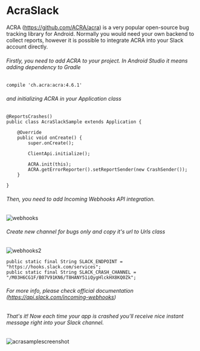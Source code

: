 # AcraSlack

ACRA (https://github.com/ACRA/acra) is a very popular open-source bug tracking library for Android. Normally you would need your own backend to collect reports, however it is possible to integrate ACRA into your Slack account directly.

###### Firstly, you need to add ACRA to your project. In Android Studio it means adding dependency to Gradle
```
compile 'ch.acra:acra:4.6.1'
```
###### and initializing ACRA in your Application class
```
@ReportsCrashes()
public class AcraSlackSample extends Application {

    @Override
    public void onCreate() {
        super.onCreate();

        ClientApi.initialize();

        ACRA.init(this);
        ACRA.getErrorReporter().setReportSender(new CrashSender());
    }

}
```
###### Then, you need to add Incoming Webhooks API integration. 

![webhooks](https://cloud.githubusercontent.com/assets/560815/6597120/01576862-c7d9-11e4-87fa-d5ba8e138e78.png)

###### Create new channel for bugs only and copy it's url to Urls class

![webhooks2](https://cloud.githubusercontent.com/assets/560815/6597144/32e481da-c7d9-11e4-8b20-96aacfcb0c0e.png)

```
public static final String SLACK_ENDPOINT = "https://hooks.slack.com/services";
public static final String SLACK_CRASH_CHANNEL = "/M03H6CG1F/B07V91KN6/T8HANY51iQygHlckHX8KQ0Zk";
```
###### For more info, please check official documentation (https://api.slack.com/incoming-webhooks)
###### That's it! Now each time your app is crashed you'll receive nice instant message right into your Slack channel.

![acrasamplescreenshot](https://cloud.githubusercontent.com/assets/560815/6596912/72df4cea-c7d7-11e4-8ab0-a78f2dd238b7.png)
